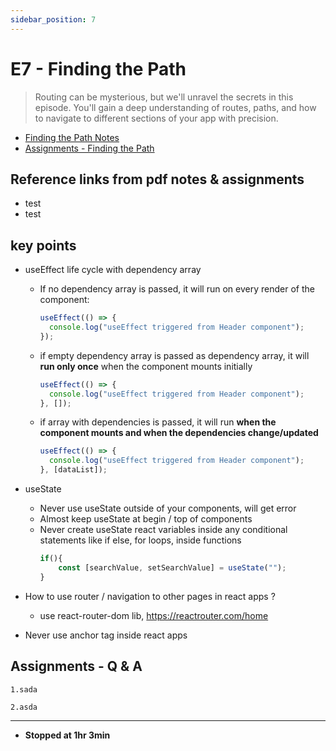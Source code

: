 ```yaml
---
sidebar_position: 7
---
```


# E7 - Finding the Path

> Routing can be mysterious, but we'll unravel the secrets in this episode. You'll gain a deep understanding of routes, paths, and how to navigate to different sections of your app with precision.

- [Finding the Path Notes](https://github.com/pravn27/reactjs-tech-doc/blob/master/docs/reactjs-course-tutorials/namaste-reactjs-course/readerDoc/E7-Finding-the-Path/E7-Finding-the-Path.pdf)
- [Assignments - Finding the Path](https://github.com/pravn27/reactjs-tech-doc/blob/master/docs/reactjs-course-tutorials/namaste-reactjs-course/readerDoc/E7-Finding-the-Path/Assignments-FindingThePath.pdf)

## Reference links from pdf notes & assignments

- test
- test

## key points

- useEffect life cycle with dependency array
  - If no dependency array is passed, it will run on every render of the component:
    ```javascript
    useEffect(() => {
      console.log("useEffect triggered from Header component");
    });
    ```
  - if empty dependency array is passed as dependency array, it will **run only once** when the component mounts initially
    ```javascript
    useEffect(() => {
      console.log("useEffect triggered from Header component");
    }, []);
    ```
  - if array with dependencies is passed, it will run **when the component mounts and when the dependencies change/updated**
    ```javascript
    useEffect(() => {
      console.log("useEffect triggered from Header component");
    }, [dataList]);
    ```
- useState

  - Never use useState outside of your components, will get error
  - Almost keep useState at begin / top of components
  - Never create useState react variables inside any conditional statements like if else, for loops, inside functions
    ```javascript
    if(){
        const [searchValue, setSearchValue] = useState("");
    }
    ```

- How to use router / navigation to other pages in react apps ?
  - use react-router-dom lib, https://reactrouter.com/home
- Never use anchor tag inside react apps

## Assignments - Q & A

    1.sada

    2.asda

---

- **Stopped at 1hr 3min**
